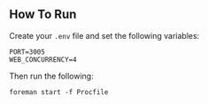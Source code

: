 ## How To Run

Create your `.env` file and set the following variables:

```
PORT=3005
WEB_CONCURRENCY=4
```

Then run the following:

`foreman start -f Procfile`
